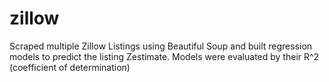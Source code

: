 # zillow
Scraped multiple Zillow Listings using Beautiful Soup and built regression models to predict the listing Zestimate. Models were evaluated by their R^2 (coefficient of determination)

